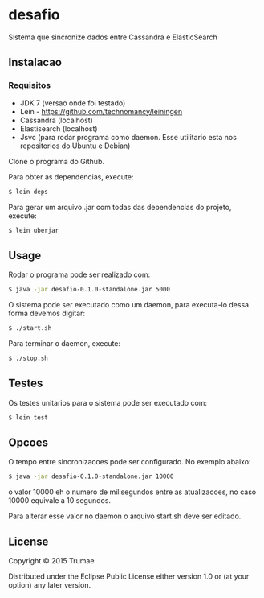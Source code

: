 # desafio

Sistema que sincronize dados entre Cassandra e ElasticSearch

## Instalacao

### Requisitos

* JDK 7 (versao onde foi testado)
* Lein - https://github.com/technomancy/leiningen
* Cassandra (localhost)
* Elastisearch (localhost)
* Jsvc (para rodar programa como daemon. Esse utilitario esta nos repositorios do Ubuntu e Debian)

Clone o programa do Github. 

Para obter as dependencias, execute:
```sh
$ lein deps
```

Para gerar um arquivo .jar com todas das dependencias do projeto, execute:

```sh
$ lein uberjar
```

## Usage

Rodar o programa pode ser realizado com:
```sh
$ java -jar desafio-0.1.0-standalone.jar 5000
```

O sistema pode ser executado como um daemon, para executa-lo dessa forma devemos digitar:

```sh
$ ./start.sh
```
Para terminar o daemon, execute:
```sh
$ ./stop.sh
```

## Testes

Os testes unitarios para o sistema pode ser executado com:
```sh
$ lein test
```

## Opcoes

O tempo entre sincronizacoes pode ser configurado. No exemplo abaixo:
```sh
$ java -jar desafio-0.1.0-standalone.jar 10000
```
o valor 10000 eh o numero de milisegundos entre as atualizacoes, no caso 10000 equivale a 10 segundos.

Para alterar esse valor no daemon o arquivo start.sh deve ser editado.


## License

Copyright © 2015 Trumae

Distributed under the Eclipse Public License either version 1.0 or (at
your option) any later version.
